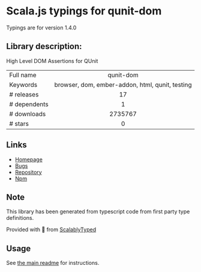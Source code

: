 
# Scala.js typings for qunit-dom

Typings are for version 1.4.0

## Library description:
High Level DOM Assertions for QUnit

|                    |                 |
| ------------------ | :-------------: |
| Full name          | qunit-dom |
| Keywords           | browser, dom, ember-addon, html, qunit, testing |
| # releases         | 17 |
| # dependents       | 1 |
| # downloads        | 2735767 |
| # stars            | 0 |

## Links
- [Homepage](https://github.com/simplabs/qunit-dom#readme)
- [Bugs](https://github.com/simplabs/qunit-dom/issues)
- [Repository](https://github.com/simplabs/qunit-dom)
- [Npm](https://www.npmjs.com/package/qunit-dom)
    


## Note
This library has been generated from typescript code from first party type definitions.

Provided with :purple_heart: from [ScalablyTyped](https://github.com/oyvindberg/ScalablyTyped)

## Usage
See [the main readme](../../readme.md) for instructions.



